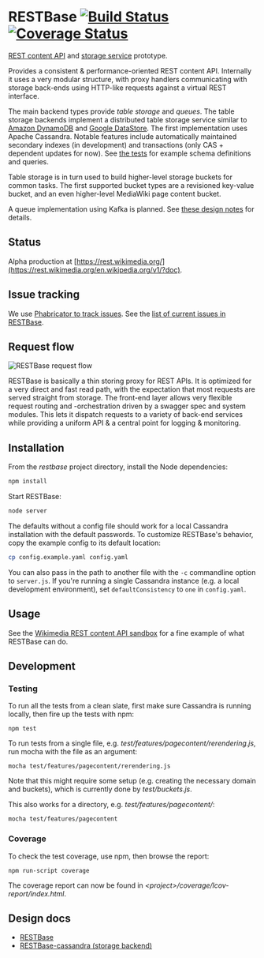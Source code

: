 # RESTBase [![Build Status](https://travis-ci.org/wikimedia/restbase.svg?branch=master)](https://travis-ci.org/wikimedia/restbase) [![Coverage Status](https://coveralls.io/repos/wikimedia/restbase/badge.svg?branch=master)](https://coveralls.io/r/wikimedia/restbase?branch=master)


[REST content
API](https://www.mediawiki.org/wiki/Requests_for_comment/Content_API) and [storage service](https://www.mediawiki.org/wiki/Requests_for_comment/Storage_service) prototype.

Provides a consistent & performance-oriented REST content API. Internally it
uses a very modular structure, with proxy handlers communicating with
storage back-ends using HTTP-like requests against a virtual REST interface.

The main backend types provide *table storage* and *queues*. The table storage
backends implement a distributed table storage service similar to [Amazon
DynamoDB](http://aws.amazon.com/documentation/dynamodb/) and [Google
DataStore](https://developers.google.com/datastore/). The first implementation
uses Apache Cassandra. Notable features include automatically maintained
secondary indexes (in development) and transactions (only CAS + dependent
updates for now). See [the
tests](https://github.com/gwicke/restbase-cassandra/blob/8a55b377173b08a6c772a208e69d2edf9425ad3a/storage/cassandra/test.js#L86)
for example schema definitions and queries.

Table storage is in turn used to build higher-level storage buckets for common
tasks. The first supported bucket types are a revisioned key-value bucket, and
an even higher-level MediaWiki page content bucket.

A queue implementation using Kafka is planned. See [these design notes](https://github.com/gwicke/restbase-cassandra/blob/master/doc/QueueBucket.md) for details.

## Status

Alpha production at [https://rest.wikimedia.org/](https://rest.wikimedia.org/en.wikipedia.org/v1/?doc).

## Issue tracking

We use [Phabricator to track
issues](https://phabricator.wikimedia.org/maniphest/task/create/?projects=PHID-PROJ-mszihytuo3ij3fcxcxgm). See the [list of current issues in RESTBase](https://phabricator.wikimedia.org/tag/restbase/).

## Request flow
![RESTBase request
flow](https://upload.wikimedia.org/wikipedia/commons/a/ab/Restbase_request_flow.svg)

RESTBase is basically a thin storing proxy for REST APIs. It is optimized for
a very direct and fast read path, with the expectation that most requests are
served straight from storage. The front-end layer allows very flexible request
routing and -orchestration driven by a swagger spec and system modules. This
lets it dispatch requests to a variety of back-end services while providing a
uniform API & a central point for logging & monitoring.

## Installation

From the *restbase* project directory, install the Node dependencies:

```sh
npm install
```

Start RESTBase:

```sh
node server
```

The defaults without a config file should work for a local Cassandra
installation with the default passwords. To customize RESTBase's behavior,
copy the example config to its default location:

```sh
cp config.example.yaml config.yaml
```

You can also pass in the path to another file with the `-c` commandline option
to `server.js`. If you're running a single Cassandra instance (e.g. a local
development environment), set `defaultConsistency` to `one` in
`config.yaml`.

## Usage

See the [Wikimedia REST content API
sandbox](https://rest.wikimedia.org/en.wikipedia.org/v1/?doc) for a fine
example of what RESTBase can do.

## Development

### Testing

To run all the tests from a clean slate, first make sure Cassandra is running locally, then fire up the tests with npm:

```
npm test
```

To run tests from a single file, e.g. *test/features/pagecontent/rerendering.js*, run mocha with the file as an argument:

```
mocha test/features/pagecontent/rerendering.js
```

Note that this might require some setup (e.g. creating the necessary domain and buckets), which is currently done by *test/buckets.js*.

This also works for a directory, e.g. *test/features/pagecontent/*:

```
mocha test/features/pagecontent
```

### Coverage

To check the test coverage, use npm, then browse the report:

```
npm run-script coverage
```

The coverage report can now be found in *&lt;project&gt;/coverage/lcov-report/index.html*.

## Design docs

- [RESTBase](https://github.com/gwicke/restbase/blob/master/doc/)
- [RESTBase-cassandra (storage backend)](https://github.com/gwicke/restbase-cassandra/blob/master/doc/)

